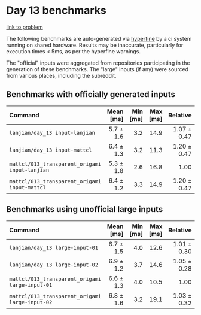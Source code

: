 # Day 13 benchmarks

[link to problem](http://adventofcode.com/2021/day/13)

The following benchmarks are auto-generated via [hyperfine](https://github.com/sharkdp/hyperfine) by a ci system running on shared hardware. Results may be inaccurate, particularly for execution times < 5ms, as per the hyperfine warnings.

The "official" inputs were aggregated from repositories participating in the generation of these benchmarks. The "large" inputs (if any) were sourced from various places, including the subreddit.

## Benchmarks with officially generated inputs
| Command | Mean [ms] | Min [ms] | Max [ms] | Relative |
|:---|---:|---:|---:|---:|
| `lanjian/day_13 input-lanjian` | 5.7 ± 1.6 | 3.2 | 14.9 | 1.07 ± 0.47 |
| `lanjian/day_13 input-mattcl` | 6.4 ± 1.3 | 3.2 | 11.3 | 1.20 ± 0.47 |
| `mattcl/013_transparent_origami input-lanjian` | 5.3 ± 1.8 | 2.6 | 16.8 | 1.00 |
| `mattcl/013_transparent_origami input-mattcl` | 6.4 ± 1.2 | 3.3 | 14.9 | 1.20 ± 0.47 |
## Benchmarks using unofficial large inputs
| Command | Mean [ms] | Min [ms] | Max [ms] | Relative |
|:---|---:|---:|---:|---:|
| `lanjian/day_13 large-input-01` | 6.7 ± 1.5 | 4.0 | 12.6 | 1.01 ± 0.30 |
| `lanjian/day_13 large-input-02` | 6.9 ± 1.2 | 3.7 | 14.6 | 1.05 ± 0.28 |
| `mattcl/013_transparent_origami large-input-01` | 6.6 ± 1.3 | 4.0 | 10.5 | 1.00 |
| `mattcl/013_transparent_origami large-input-02` | 6.8 ± 1.6 | 3.2 | 19.1 | 1.03 ± 0.32 |
